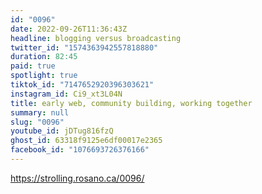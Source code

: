 ```yaml
---
id: "0096"
date: 2022-09-26T11:36:43Z
headline: blogging versus broadcasting
twitter_id: "1574363942557818880"
duration: 82:45
paid: true
spotlight: true
tiktok_id: "7147652920396303621"
instagram_id: Ci9_xt3L04N
title: early web, community building, working together
summary: null
slug: "0096"
youtube_id: jDTug816fzQ
ghost_id: 63318f9125e6df00017e2365
facebook_id: "1076693726376166"
---
```

https://strolling.rosano.ca/0096/
